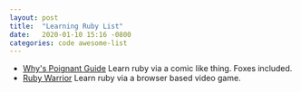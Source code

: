 ```yaml
---
layout: post
title:  "Learning Ruby List"
date:   2020-01-10 15:16 -0800
categories: code awesome-list
---
```


* [Why's Poignant Guide][whys_poignant_guide] Learn ruby via a comic like thing. Foxes included.
* [Ruby Warrior][ruby_warrior] Learn ruby via a browser based video game.

[whys_poignant_guide]: https://poignant.guide/
[ruby_warrior]: https://www.bloc.io/ruby-warrior#/
